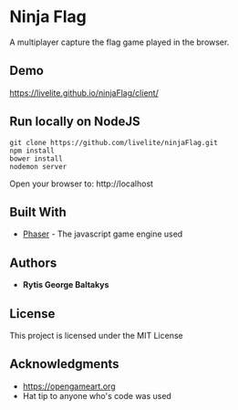 # Ninja Flag

A multiplayer capture the flag game played in the browser.

## Demo

https://livelite.github.io/ninjaFlag/client/

## Run locally on NodeJS

```
git clone https://github.com/livelite/ninjaFlag.git
npm install
bower install
nodemon server
```

Open your browser to:
http://localhost

## Built With

* [Phaser](https://phaser.io/) - The javascript game engine used

## Authors

* **Rytis George Baltakys**

## License

This project is licensed under the MIT License

## Acknowledgments

* https://opengameart.org
* Hat tip to anyone who's code was used
